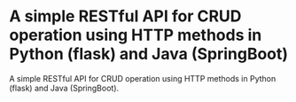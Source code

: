 # A simple RESTful API for CRUD operation using HTTP methods in Python (flask) and Java (SpringBoot)
A simple RESTful API for CRUD operation using HTTP methods in Python (flask) and Java (SpringBoot).
